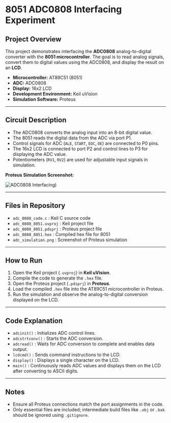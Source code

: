 # 8051 ADC0808 Interfacing Experiment

## Project Overview
This project demonstrates interfacing the **ADC0808** analog-to-digital converter with the **8051 microcontroller**. The goal is to read analog signals, convert them to digital values using the ADC0808, and display the result on an **LCD**.

- **Microcontroller:** AT89C51 (8051)
- **ADC:** ADC0808
- **Display:** 16x2 LCD
- **Development Environment:** Keil uVision
- **Simulation Software:** Proteus

---

## Circuit Description
- The ADC0808 converts the analog input into an 8-bit digital value.
- The 8051 reads the digital data from the ADC via port P1.
- Control signals for ADC (`ALE`, `START`, `EOC`, `OE`) are connected to P0 pins.
- The 16x2 LCD is connected to port P2 and control lines to P3 for displaying the ADC value.
- Potentiometers (`RV1`, `RV2`) are used for adjustable input signals in simulation.

**Proteus Simulation Screenshot:**

![ADC0808 Interfacing](adc_0808_8051_interfacing.png))

---

## Files in Repository
- `adc_0808_code.c` : Keil C source code  
- `adc_0808_8051.uvproj` : Keil project file  
- `adc_0808_8051.pdsprj` : Proteus project file  
- `adc_0808_8051.hex` : Compiled hex file for 8051  
- `adc_simulation.png` : Screenshot of Proteus simulation  

---

## How to Run
1. Open the Keil project (`.uvproj`) in **Keil uVision**.  
2. Compile the code to generate the `.hex` file.  
3. Open the Proteus project (`.pdsprj`) in **Proteus**.  
4. Load the compiled `.hex` file into the AT89C51 microcontroller in Proteus.  
5. Run the simulation and observe the analog-to-digital conversion displayed on the LCD.

---

## Code Explanation
- `adcinit()` : Initializes ADC control lines.  
- `adcstrtconv()` : Starts the ADC conversion.  
- `adcread()` : Waits for ADC conversion to complete and enables data output.  
- `lcdcmd()` : Sends command instructions to the LCD.  
- `display()` : Displays a single character on the LCD.  
- `main()` : Continuously reads ADC values and displays them on the LCD after converting to ASCII digits.

---

## Notes
- Ensure all Proteus connections match the port assignments in the code.  
- Only essential files are included; intermediate build files like `.obj` or `.bak` should be ignored using `.gitignore`.

